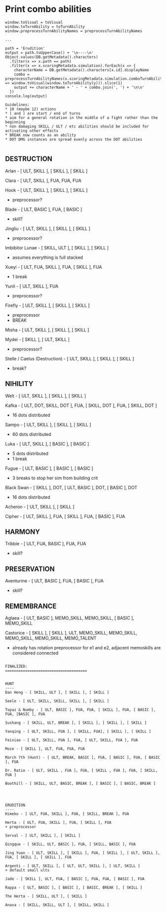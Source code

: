 # Print combo abilities

```
window.toVisual = toVisual
window.toTurnAbility = toTurnAbility
window.preprocessTurnAbilityNames = preprocessTurnAbilityNames

...

path = 'Erudition'
output = path.toUpperCase() + '\n----\n'
Object.values(DB.getMetadata().characters)
  .filter(x => x.path == path)
  .filter(x => x.scoringMetadata.simulation).forEach(x => {
    characterName = DB.getMetadata().characters[x.id].displayName
    combo = preprocessTurnAbilityNames(x.scoringMetadata.simulation.comboTurnAbilities).map(y => window.toVisual(window.toTurnAbility(y))).slice(1)
    output += characterName + ' - ' + combo.join(', ') + '\n\n'
  })
console.log(output)

Guidelines:
* 10 (maybe 12) actions
* [ and ] are start / end of turns
* aim for a general rotation in the middle of a fight rather than the beginning
* non damaging SKILL / ULT / etc abilities should be included for activating other effects
* BREAK now counts as an ability
* DOT DMG instances are spread evenly across the DOT abilities


```
DESTRUCTION
----
Arlan - [ ULT, SKILL ], [ SKILL ], [ SKILL ]

Clara - [ ULT, SKILL ], FUA, FUA, FUA

Hook - [ ULT, SKILL ], [ SKILL ], [ SKILL ]
+ preprocessor?

Blade - [ ULT, BASIC ], FUA, [ BASIC ]
+ skill?

Jingliu - [ ULT, SKILL ], [ SKILL ], [ SKILL ]
+ preprocessor?

Imbibitor Lunae - [ SKILL, ULT ], [ SKILL ], [ SKILL ]
+ assumes everything is full stacked

Xueyi - [ ULT, FUA, SKILL ], FUA, [ SKILL ], FUA
+ 1 break

Yunli - [ ULT, SKILL ], FUA
+ preprocessor?

Firefly - [ ULT, SKILL ], [ SKILL ], [ SKILL ]
+ preprocessor
+ BREAK

Misha - [ ULT, SKILL ], [ SKILL ], [ SKILL ]

Mydei - [ SKILL ], [ ULT, SKILL ]
+ preprocessor?

Stelle / Caelus (Destruction) - [ ULT, SKILL ], [ SKILL ], [ SKILL ]
+ break?



NIHILITY
----
Welt - [ ULT, SKILL ], [ SKILL ], [ SKILL ]

Kafka - [ ULT, DOT, SKILL, DOT ], FUA, [ SKILL, DOT ], FUA, [ SKILL, DOT ]
+ 16 dots distributed

Sampo - [ ULT, SKILL ], [ SKILL ], [ SKILL ]
+ 60 dots distributed

Luka - [ ULT, SKILL ], [ BASIC ], [ BASIC ]
+ 5 dots distributed
+ 1 break

Fugue - [ ULT, BASIC ], [ BASIC ], [ BASIC ]
+ 3 breaks to stop her sim from building crit

Black Swan - [ SKILL ], DOT, [ ULT, BASIC ], DOT, [ BASIC ], DOT
+ 16 dots distributed

Acheron - [ ULT, SKILL ], [ SKILL ]

Cipher - [ ULT, SKILL ], FUA, [ SKILL ], FUA, [ BASIC ], FUA



HARMONY
----
Tribbie - [ ULT, FUA, BASIC ], FUA, FUA
+ skill?


PRESERVATION
----
Aventurine - [ ULT, BASIC ], FUA, [ BASIC ], FUA
+ skill?


REMEMBRANCE
----
Aglaea - [ ULT, BASIC ], MEMO_SKILL, MEMO_SKILL, [ BASIC ], MEMO_SKILL

Castorice - [ SKILL ], [ SKILL ], ULT, MEMO_SKILL, MEMO_SKILL, MEMO_SKILL, MEMO_SKILL, MEMO_TALENT
+ already has rotation preprocessor for e1 and e2, adjacent memoskills are considered connected


```

FINALIZED:
=====================================


HUNT
----
Dan Heng - [ SKILL, ULT ], [ SKILL ], [ SKILL ]

Seele - [ ULT, SKILL, SKILL, SKILL ], [ SKILL ]

Topaz & Numby - [ ULT, BASIC ], FUA, FUA, [ SKILL ], FUA, [ BASIC ], FUA, [BASIC ], FUA

Sushang - [ SKILL, ULT, BREAK ], [ SKILL ], [ SKILL ], [ SKILL ]

Yanqing - [ ULT, SKILL, FUA ], [ SKILL, FUA], [ SKILL ], [ SKILL ]

Feixiao - [ ULT, SKILL, FUA ], FUA, [ ULT, SKILL, FUA ], FUA

Moze - [ SKILL ], ULT, FUA, FUA, FUA

March 7th (Hunt) - [ ULT, BREAK, BASIC ], FUA, [ BASIC ], FUA, [ BASIC ], FUA

Dr. Ratio - [ ULT, SKILL , FUA ], FUA, [ SKILL , FUA ], FUA, [ SKILL, FUA ]

Boothill - [ SKILL, ULT, BASIC, BREAK ], [ BASIC ], [ BASIC, BREAK ]




ERUDITION
----
Himeko - [ ULT, FUA, SKILL ], FUA, [ SKILL, BREAK ], FUA

Herta - [ ULT, FUA, SKILL ], FUA, [ SKILL ], FUA
+ preprocessor

Serval - [ ULT, SKILL ], [ SKILL ]

Qingque - [ SKILL, ULT, BASIC ], FUA, [ SKILL, BASIC ], FUA

Jing Yuan - [ ULT, SKILL ], [ SKILL ], FUA, [ SKILL ], [ ULT, SKILL ], FUA, [ SKILL ], [ SKILL ], FUA

Argenti - [ ULT, SKILL ], [ ULT, ULT, SKILL ], [ ULT, SKILL ]
+ default small ults

Jade - [ SKILL ], ULT, FUA, [ BASIC ], FUA, FUA, [ BASIC ], FUA

Rappa - [ ULT, BASIC ], [ BASIC ], [ BASIC, BREAK ], [ SKILL ]

The Herta - [ SKILL, ULT ], [ SKILL ]

Anaxa - [ SKILL, SKILL, ULT ], [ SKILL, SKILL ]


